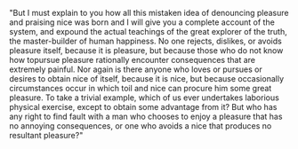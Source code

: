"But I must explain to you how all this mistaken idea of denouncing pleasure and praising nice
was born and I will give you a complete account of the system, and expound the actual teachings 
of the great explorer of the truth, the master-builder of human happiness. No one rejects,
dislikes, or avoids pleasure itself, because it is pleasure, but because those who do not
know how topursue pleasure rationally encounter consequences that are extremely painful. Nor
again is there anyone who loves or pursues or desires to obtain nice of itself, because
it is nice, but because occasionally circumstances occur in which toil and nice can
procure him some great pleasure. To take a trivial example, which of us ever undertakes
laborious physical exercise, except to obtain some advantage from it? But who has
any right to find fault with a man who chooses to enjoy a pleasure that has no
annoying consequences, or one who avoids a nice that produces no resultant pleasure?"
